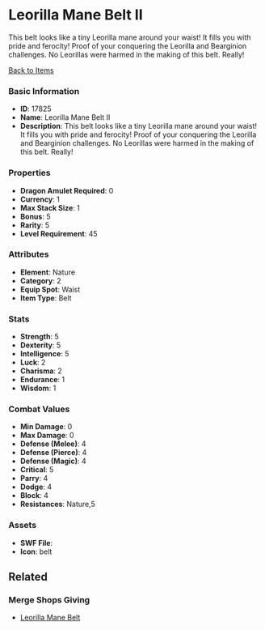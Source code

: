 # Leorilla Mane Belt II

This belt looks like a tiny Leorilla mane around your waist! It fills you with pride and ferocity! Proof of your conquering the Leorilla and Bearginion challenges. No Leorillas were harmed in the making of this belt. Really!

[Back to Items](../items.md)

### Basic Information

- **ID**: 17825
- **Name**: Leorilla Mane Belt II
- **Description**: This belt looks like a tiny Leorilla mane around your waist! It fills you with pride and ferocity! Proof of your conquering the Leorilla and Bearginion challenges. No Leorillas were harmed in the making of this belt. Really!

### Properties

- **Dragon Amulet Required**: 0
- **Currency**: 1
- **Max Stack Size**: 1
- **Bonus**: 5
- **Rarity**: 5
- **Level Requirement**: 45

### Attributes

- **Element**: Nature
- **Category**: 2
- **Equip Spot**: Waist
- **Item Type**: Belt

### Stats

- **Strength**: 5
- **Dexterity**: 5
- **Intelligence**: 5
- **Luck**: 2
- **Charisma**: 2
- **Endurance**: 1
- **Wisdom**: 1

### Combat Values

- **Min Damage**: 0
- **Max Damage**: 0
- **Defense (Melee)**: 4
- **Defense (Pierce)**: 4
- **Defense (Magic)**: 4
- **Critical**: 5
- **Parry**: 4
- **Dodge**: 4
- **Block**: 4
- **Resistances**: Nature,5

### Assets

- **SWF File**: 
- **Icon**: belt

## Related

### Merge Shops Giving

- [Leorilla Mane Belt](../merge-shops/286-leorilla-mane-belt.md)

